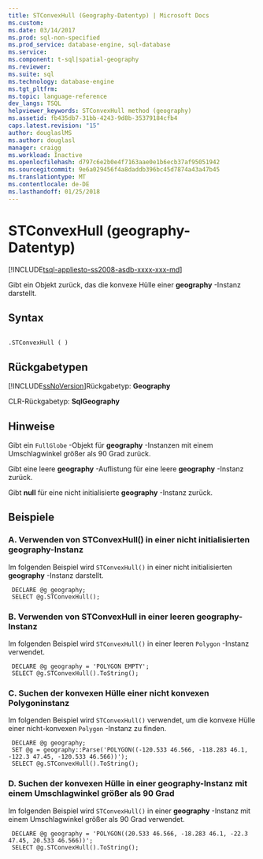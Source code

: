 ```yaml
---
title: STConvexHull (Geography-Datentyp) | Microsoft Docs
ms.custom: 
ms.date: 03/14/2017
ms.prod: sql-non-specified
ms.prod_service: database-engine, sql-database
ms.service: 
ms.component: t-sql|spatial-geography
ms.reviewer: 
ms.suite: sql
ms.technology: database-engine
ms.tgt_pltfrm: 
ms.topic: language-reference
dev_langs: TSQL
helpviewer_keywords: STConvexHull method (geography)
ms.assetid: fb435db7-31bb-4243-9d8b-35379184cfb4
caps.latest.revision: "15"
author: douglaslMS
ms.author: douglasl
manager: craigg
ms.workload: Inactive
ms.openlocfilehash: d797c6e2b0e4f7163aae0e1b6ecb37af95051942
ms.sourcegitcommit: 9e6a029456f4a8daddb396bc45d7874a43a47b45
ms.translationtype: MT
ms.contentlocale: de-DE
ms.lasthandoff: 01/25/2018
---
```

# <a name="stconvexhull-geography-data-type"></a>STConvexHull (geography-Datentyp)
[!INCLUDE[tsql-appliesto-ss2008-asdb-xxxx-xxx-md](../../includes/tsql-appliesto-ss2008-asdb-xxxx-xxx-md.md)]

  Gibt ein Objekt zurück, das die konvexe Hülle einer **geography** -Instanz darstellt.  
  
## <a name="syntax"></a>Syntax  
  
```  
  
.STConvexHull ( )  
```  
  
## <a name="return-types"></a>Rückgabetypen  
 [!INCLUDE[ssNoVersion](../../includes/ssnoversion-md.md)]Rückgabetyp: **Geography**  
  
 CLR-Rückgabetyp: **SqlGeography**  
  
## <a name="remarks"></a>Hinweise  
 Gibt ein `FullGlobe` -Objekt für **geography** -Instanzen mit einem Umschlagwinkel größer als 90 Grad zurück.  
  
 Gibt eine leere **geography** -Auflistung für eine leere **geography** -Instanz zurück.  
  
 Gibt **null** für eine nicht initialisierte **geography** -Instanz zurück.  
  
## <a name="examples"></a>Beispiele  
  
### <a name="a-using-stconvexhull-on-an-uninitialized-geography-instance"></a>A. Verwenden von STConvexHull() in einer nicht initialisierten geography-Instanz  
 Im folgenden Beispiel wird `STConvexHull()` in einer nicht initialisierten **geography** -Instanz darstellt.  
  
```
 DECLARE @g geography;  
 SELECT @g.STConvexHull();
 ```  
  
### <a name="b-using-stconvexhull-on-an-empty-geography-instance"></a>B. Verwenden von STConvexHull in einer leeren geography-Instanz  
 Im folgenden Beispiel wird `STConvexHull()` in einer leeren `Polygon` -Instanz verwendet.  
  
```
 DECLARE @g geography = 'POLYGON EMPTY';  
 SELECT @g.STConvexHull().ToString();
 ```  
  
### <a name="c-finding-the-convex-hull-of-a-non-convex-polygon-instance"></a>C. Suchen der konvexen Hülle einer nicht konvexen Polygoninstanz  
 Im folgenden Beispiel wird `STConvexHull()` verwendet, um die konvexe Hülle einer nicht-konvexen `Polygon` -Instanz zu finden.  
  
```  
 DECLARE @g geography;  
 SET @g = geography::Parse('POLYGON((-120.533 46.566, -118.283 46.1, -122.3 47.45, -120.533 46.566))');  
 SELECT @g.STConvexHull().ToString();  
```  
  
### <a name="d-finding-the-convex-hull-on-a-geography-instance-with-an-envelope-angle-larger-than-90-degrees"></a>D. Suchen der konvexen Hülle in einer geography-Instanz mit einem Umschlagwinkel größer als 90 Grad  
 Im folgenden Beispiel wird `STConvexHull()` in einer **geography** -Instanz mit einem Umschlagwinkel größer als 90 Grad verwendet.  
  
```
 DECLARE @g geography = 'POLYGON((20.533 46.566, -18.283 46.1, -22.3 47.45, 20.533 46.566))';  
 SELECT @g.STConvexHull().ToString();
 ```  
  
  
